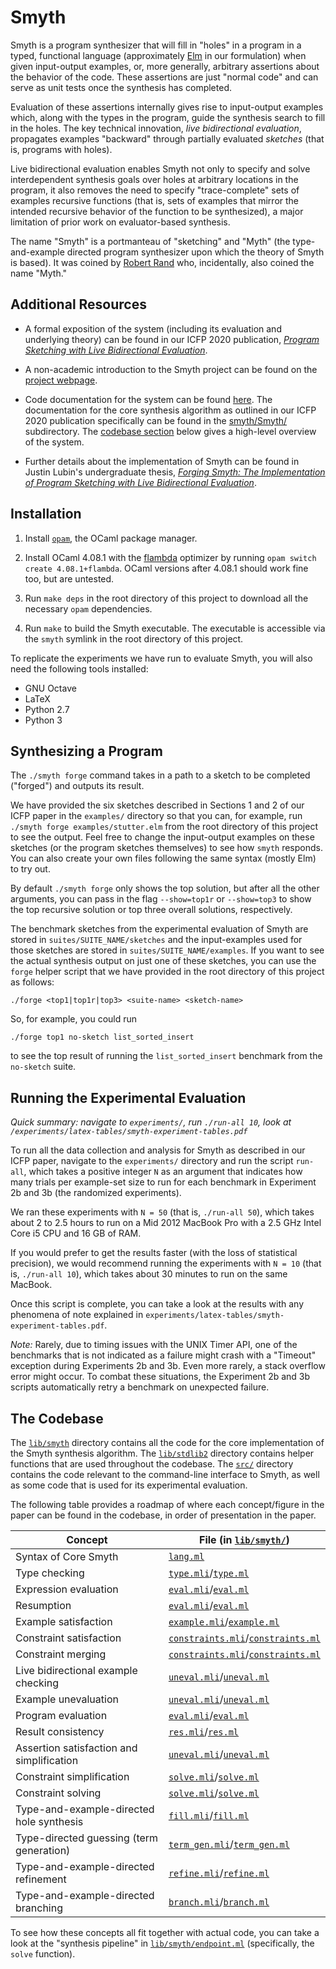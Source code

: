 # Smyth

Smyth is a program synthesizer that will fill in "holes" in a program in a
typed, functional language (approximately [Elm](https://elm-lang.org) in our
formulation) when given input-output examples, or, more generally, arbitrary
assertions about the behavior of the code. These assertions are just "normal
code" and can serve as unit tests once the synthesis has completed.

Evaluation of these assertions internally gives rise to input-output examples
which, along with the types in the program, guide the synthesis search to fill
in the holes. The key technical innovation, _live bidirectional evaluation_,
propagates examples "backward" through partially evaluated _sketches_ (that is,
programs with holes).

Live bidirectional evaluation enables Smyth not only to specify and solve
interdependent synthesis goals over holes at arbitrary locations in the program,
it also removes the need to specify "trace-complete" sets of examples recursive
functions (that is, sets of examples that mirror the intended recursive behavior
of the function to be synthesized), a major limitation of prior work on
evaluator-based synthesis.

The name "Smyth" is a portmanteau of "sketching" and "Myth" (the
type-and-example directed program synthesizer upon which the theory of Smyth is
based). It was coined by [Robert Rand](https://www.cs.umd.edu/~rrand/) who,
incidentally, also coined the name "Myth."

## Additional Resources

- A formal exposition of the system (including its evaluation and underlying
theory) can be found in our ICFP 2020 publication, [_Program Sketching with Live
Bidirectional Evaluation_](https://arxiv.org/abs/1911.00583).

- A non-academic introduction to the Smyth project can be found on the
[project webpage](https://uchicago-pl.github.io/smyth).

- Code documentation for the system can be found
[here](https://uchicago-pl.github.io/smyth/docs). The
documentation for the core synthesis algorithm as outlined in our ICFP
2020 publication specifically can be found in the
[smyth/Smyth/](https://uchicago-pl.github.io/smyth/docs/smyth/Smyth/index.html)
subdirectory. The [codebase section](#the-codebase) below gives a high-level
overview of the system.

- Further details about the implementation of Smyth can be found in Justin Lubin's
undergraduate thesis, [_Forging Smyth: The Implementation of Program Sketching with
Live Bidirectional Evaluation_](https://jlubin.net/assets/forging-smyth.pdf).

## Installation

1. Install [`opam`](https://opam.ocaml.org/doc/Install.html), the OCaml package
   manager.

2. Install OCaml 4.08.1 with the
   [flambda](https://caml.inria.fr/pub/docs/manual-ocaml/flambda.html) optimizer
   by running `opam switch create 4.08.1+flambda`. OCaml versions after 4.08.1
   should work fine too, but are untested.

3. Run `make deps` in the root directory of this project to download all the
   necessary `opam` dependencies.

4. Run `make` to build the Smyth executable. The executable is accessible via
   the `smyth` symlink in the root directory of this project.

To replicate the experiments we have run to evaluate Smyth, you will also need
the following tools installed:

  - GNU Octave
  - LaTeX
  - Python 2.7
  - Python 3

## Synthesizing a Program

The `./smyth forge` command takes in a path to a sketch to be completed
("forged") and outputs its result.

We have provided the six sketches described in Sections 1 and 2 of our ICFP
paper in the `examples/` directory so that you can, for example, run
`./smyth forge examples/stutter.elm` from the root directory of this project to
see the output. Feel free to change the input-output examples on these sketches
(or the program sketches themselves) to see how `smyth` responds. You can also
create your own files following the same syntax (mostly Elm) to try out.

By default `./smyth forge` only shows the top solution, but after all the other
arguments, you can pass in the flag `--show=top1r` or `--show=top3` to show the
top recursive solution or top three overall solutions, respectively.

The benchmark sketches from the experimental evaluation of Smyth are stored in
`suites/SUITE_NAME/sketches` and the input-examples used for those sketches are
stored in `suites/SUITE_NAME/examples`. If you want to see the actual
synthesis output on just one of these sketches, you can use the `forge` helper
script that we have provided in the root directory of this project as follows:

  `./forge <top1|top1r|top3> <suite-name> <sketch-name>`

So, for example, you could run

  `./forge top1 no-sketch list_sorted_insert`

to see the top result of running the `list_sorted_insert` benchmark from the
`no-sketch` suite.

## Running the Experimental Evaluation

_*Quick summary*: navigate to `experiments/`, run `./run-all 10`, look at
`/experiments/latex-tables/smyth-experiment-tables.pdf`_

To run all the data collection and analysis for Smyth as described in our ICFP
paper, navigate to the `experiments/` directory and run the script `run-all`,
which takes a positive integer `N` as an argument that indicates how many trials
per example-set size to run for each benchmark in Experiment 2b and 3b (the
randomized experiments).

We ran these experiments with `N = 50` (that is, `./run-all 50`), which takes
about 2 to 2.5 hours to run on a Mid 2012 MacBook Pro with a 2.5 GHz Intel Core
i5 CPU and 16 GB of RAM.

If you would prefer to get the results faster (with the loss of statistical
precision), we would recommend running the experiments with `N = 10` (that is,
`./run-all 10`), which takes about 30 minutes to run on the same MacBook.

Once this script is complete, you can take a look at the results with any
phenomena of note explained in
`experiments/latex-tables/smyth-experiment-tables.pdf`.

*Note:* Rarely, due to timing issues with the UNIX Timer API, one of the
benchmarks that is not indicated as a failure might crash with a "Timeout"
exception during Experiments 2b and 3b.  Even more rarely, a stack overflow
error might occur. To combat these situations, the Experiment 2b and 3b scripts
automatically retry a benchmark on unexpected failure.

## The Codebase

The [`lib/smyth`](lib/smyth/) directory contains all the code for the core
implementation of the Smyth synthesis algorithm. The
[`lib/stdlib2`](lib/stdlib2/) directory contains helper functions that are used
throughout the codebase. The [`src/`](src/) directory contains the code relevant
to the command-line interface to Smyth, as well as some code that is used for
its experimental evaluation.

The following table provides a roadmap of where each concept/figure in the paper
can be found in the codebase, in order of presentation in the paper.

| Concept                                     | File (in [`lib/smyth/`](lib/smyth/))
| ------------------------------------------- | ------------------------------
| Syntax of Core Smyth                        | [`lang.ml`](lib/smyth/lang.ml)
| Type checking                               | [`type.mli`](lib/smyth/type.mli)/[`type.ml`](lib/smyth/type.ml)
| Expression evaluation                       | [`eval.mli`](lib/smyth/eval.mli)/[`eval.ml`](lib/smyth/eval.ml)
| Resumption                                  | [`eval.mli`](lib/smyth/eval.mli)/[`eval.ml`](lib/smyth/eval.ml)
| Example satisfaction                        | [`example.mli`](lib/smyth/example.mli)/[`example.ml`](lib/smyth/example.ml)
| Constraint satisfaction                     | [`constraints.mli`](lib/smyth/constraints.mli)/[`constraints.ml`](lib/smyth/constraints.ml)
| Constraint merging                          | [`constraints.mli`](lib/smyth/constraints.mli)/[`constraints.ml`](lib/smyth/constraints.ml)
| Live bidirectional example checking         | [`uneval.mli`](lib/smyth/uneval.mli)/[`uneval.ml`](lib/smyth/uneval.ml)
| Example unevaluation                        | [`uneval.mli`](lib/smyth/uneval.mli)/[`uneval.ml`](lib/smyth/uneval.ml)
| Program evaluation                          | [`eval.mli`](lib/smyth/eval.mli)/[`eval.ml`](lib/smyth/eval.ml)
| Result consistency                          | [`res.mli`](lib/smyth/res.mli)/[`res.ml`](lib/smyth/res.ml)
| Assertion satisfaction and simplification   | [`uneval.mli`](lib/smyth/uneval.mli)/[`uneval.ml`](lib/smyth/uneval.ml)
| Constraint simplification                   | [`solve.mli`](lib/smyth/solve.mli)/[`solve.ml`](lib/smyth/solve.ml)
| Constraint solving                          | [`solve.mli`](lib/smyth/solve.mli)/[`solve.ml`](lib/smyth/solve.ml)
| Type-and-example-directed hole synthesis    | [`fill.mli`](lib/smyth/fill.mli)/[`fill.ml`](lib/smyth/fill.ml)
| Type-directed guessing (term generation)    | [`term_gen.mli`](lib/smyth/term_gen.mli)/[`term_gen.ml`](lib/smyth/term_gen.ml)
| Type-and-example-directed refinement        | [`refine.mli`](lib/smyth/refine.mli)/[`refine.ml`](lib/smyth/refine.ml)
| Type-and-example-directed branching         | [`branch.mli`](lib/smyth/branch.mli)/[`branch.ml`](lib/smyth/branch.ml)

To see how these concepts all fit together with actual code, you can take a look
at the "synthesis pipeline" in [`lib/smyth/endpoint.ml`](lib/smyth/endpoint.ml)
(specifically, the `solve` function).
